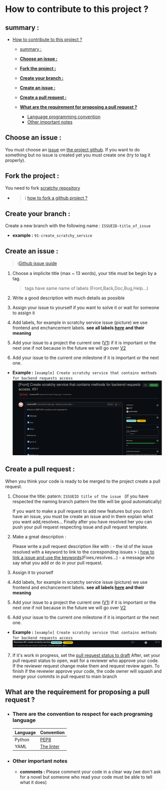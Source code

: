 # How to contribute to this project ?

## summary :

- [How to contribute to this project ?](#how-to-contribute-to-this-project-)
  - [summary :](#summary-)
  - [**Choose an issue :**](#choose-an-issue-)
  - [**Fork the project :**](#fork-the-project-)
  - [**Create your branch :**](#create-your-branch-)
  - [**Create an issue :**](#create-an-issue-)
  - [**Create a pull request :**](#create-a-pull-request-)
  - [**What are the requirement for proposing a pull request ?**](#what-are-the-requirement-for-proposing-a-pull-request-)

     * [Language programming convention](#There-are-the-convention-to-respect-for-each-programing-language) 
     * [Other important notes](#Other-important-notes)

## **Choose an issue :**

You must choose an [issue](https://github.com/mdl29/scratchy/issues) on [the project github](https://github.com/mdl29/scratchy). If you want to do something but no issue is created yet you must create one (try to tag it properly).

## **Fork the project :**

You need to fork [scratchy repository](https://github.com/mdl29/scratchy)

 * >ℹ️ [how to fork a github project ?](https://guides.github.com/activities/forking/)


## **Create your branch :**

 Create a new branch with the following name :
 `ISSUEID-title_of_issue`
  * **example :** `91-create_scratchy_service`

## **Create an issue :**

> ℹ️[Github issue guide](https://guides.github.com/features/issues/)

1. Choose a implicite title (max ~ 13 words),
    your title must be begin by a tag.
    > tags have same name of labels (Front,Back,Doc,Bug,Help...)   

2. Write a good description with much details as possible 

3. Assign your issue to yourself if you want to solve it or wait for someone to assign it

4. Add labels, for example in scratchy service issue (picture) we use frontend and enchancement labels.
**see all labels [here](https://github.com/mdl29/scratchy/labels) and their meaning**

5. Add your issue to a project the current one ([V1](https://github.com/mdl29/scratchy/projects/1)) if it is important or the next one if not
because in the future we will go over [V2](https://github.com/mdl29/scratchy/projects/2)
 
6. Add your issue to the current one milestone if it is important or the next one.

* **Example :** `[example] Create scratchy service that contains methods for backend requests access`
    ![example issue](doc/example/example-issue.png)
  

## **Create a pull request :**  

When you think your code is ready to be merged to the project create a pull request.

1. Choose the title:
    patern: `ISSUEID title of the issue `
    (if you have respected the naming branch pattern the title will be good automatically)

    If you want to make a pull request to add new features but you don't have an issue, you must be create an issue and in them explain what you want add,resolves...  Finally after you have resolved her you can push your pull request respecting issue and pull request template. 
 
2. Make a great description :
    
    Please write a pull request description like with :
        - the id of the issue resolved with a keyword to link to the coresponding issues
          > ℹ️ [how to link a issue and use the keywords](https://docs.github.com/en/issues/tracking-your-work-with-issues/creating-issues/linking-a-pull-request-to-an-issue#linking-a-pull-request-to-an-issue-using-a-keyword)(Fixes,resolves...)
        - a message who say what you add or do in your pull request.

3. Assign it to yourself

4. Add labels, for example in scratchy service issue (picture) we use frontend and enchancement labels.
**see all labels [here](https://github.com/mdl29/scratchy/labels) and their meaning**

5. Add your issue to a project the current one ([V1](https://github.com/mdl29/scratchy/projects/1)) if it is important or the next one if not
because in the future we will go over [V2](https://github.com/mdl29/scratchy/projects/2)

6. Add your issue to the current one milestone if it is important or the next one.

* **Example :** `[example] Create scratchy service that contains methods for backend requests access`
    ![example issue](doc/example/example_pr_title.png)

7. If it's work in progress, set the [pull request status to draft](https://github.blog/2019-02-14-introducing-draft-pull-requests/)
After, set your pull request status to open, wait for a reviewer who approve your code. If the reviewer request change make them and request review again. To finish if the revewier approve your code, the code owner will squash and merge
your commits in pull request to main branch 


## **What are the requirement for proposing a pull request ?**

- ### **There are the convention to respect for each programing language**


    | Language | Convention                                            |
    | -------- | ----------------------------------------------------- |
    | Python   | [PEP8](https://pep8.org/)                             |
    | YAML     | [The linter](https://github.com/adrienverge/yamllint) |

- ### **Other important notes**

   * **comments :**
    Please comment your code in a clear way (we don't ask for a novel but someone who read your code must be able to tell what it does)
